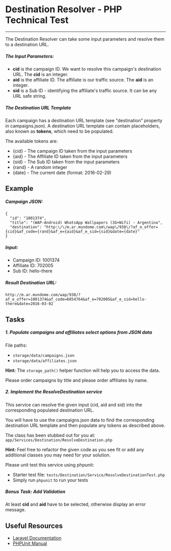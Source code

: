# Destination Resolver - PHP Technical Test

----

The Destination Resolver can take some input parameters and resolve them to a destination URL.

##### The Input Parameters:

- **cid** is the campaign ID. We want to resolve this campaign's destination URL. The **cid** is an integer.
- **aid** is the affiliate ID. The affiliate is our traffic source. The **aid** is an integer.
- **sid** is a Sub ID - identifying the affiliate's traffic source. It can be any URL safe string.

##### The Destination URL Template
Each campaign has a destination URL template (see "destination" property in campaigns.json). A destination URL template can contain placeholders, also known as **tokens**, which need to be populated.

The available tokens are:

- {cid} - The campaign ID taken from the input parameters
- {aid} - The Affiliate ID taken from the input parameters
- {sid} - The Sub ID taken from the input parameters
- {rand} - A random integer
- {date} - The current date (format: 2016-02-29)

## Example
##### Campaign JSON:
```
{
  "id": "1001374",
  "title": "(WAP-Android) WhatsApp Wallpapers (3G+Wifi) - Argentina",
  "destination": "http:\/\/m.ar.mundome.com\/wap\/938\/?af_e_offer={cid}&af_code={rand}&af_e={aid}&af_e_sid={sid}&date={date}"
}
```

##### Input:

* Campaign ID: 1001374
* Affiliate ID: 702005
* Sub ID: hello-there

##### Result Destination URL:
``http://m.ar.mundome.com/wap/938/?af_e_offer=1001374&af_code=6854764&af_e=702005&af_e_sid=hello-there&date=2016-03-02``

## Tasks
##### 1. Populate campaigns and affiliates select options from JSON data
File paths:

- ``storage/data/campaigns.json``
- ``storage/data/affiliates.json``

**Hint:** The ``storage_path()`` helper function will help you to access the data.

Please order campaigns by title and please order affiliates by name.

##### 2. Implement the ResolveDestination service
This service can resolve the given input (cid, aid and sid) into the corresponding populated destination URL.

You will have to use the campaigns.json data to find the corresponding destination URL template and then populate any tokens as described above.

The class has been stubbed out for you at: ``app/Services/Destination/ResolveDestination.php``

**Hint:** Feel free to refactor the given code as you see fit or add any additional classes you may need for your solution.

Please unit test this service using phpunit:

- Starter test file: ``tests/Destination/Service/ResolveDestinationTest.php``
- Simply run ``phpunit`` to run your tests

##### Bonus Task: Add Validation
At least **cid** and **aid** have to be selected, otherwise display an error message.

## Useful Resources
- [Laravel Documentation](https://laravel.com/docs)
- [PHPUnit Manual](https://phpunit.de/manual/current/en/)
